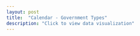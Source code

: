 ```yaml
---
layout: post
title:  "Calendar - Government Types"
description: "Click to view data visualization"
---
```


<main class="map__container">
  <div id="left-map" class="map map__comparison"></div>
  <div id="right-map" class="map map__comparison"></div>
</main>

<div class="map__overlays">
  <div class="map__title-box map__title-box--datacommon" style="display: none;">
    <p class="legend__title legend__title--datacommon" id="muni"></p>
    <ul class="tooltip__list">
      <li class="legend__entry legend__entry--datacommon" id="entry18"></li>
      <li class="legend__entry legend__entry--datacommon" id="entry19"></li>
    </ul>
  </div>
  <aside class="legend__wrapper legend__wrapper--datacommon" style="display: none;">
    <div class="legend" style="max-height: 263px;">
      <span class="legend__title legend__title--datacommon">Municipal Government Types</span>
      <select id="type" name="type" class="legend__select">
        <option value="policy" checked>Policy board</option>
        <option value="legislative">Legislative body</option>
        <option value="cmo">Chief municipal official</option>
      </select>
      <svg height="164" width="160" id="legend__policy-board">
        <rect x="2" y="2" width="16" height="16" fill="#3b66b0" stroke="black" stroke-width="1px" />
        <text x="26" y="14" class="legend__entry legend__entry--datacommon">Select Board</text>
        <rect x="2" y="30" width="16" height="16" fill="#9cacd6" stroke="black" stroke-width="1px"  />
        <text x="26" y="42" class="legend__entry legend__entry--datacommon">Selectmen</text>
        <rect x="2" y="58" width="16" height="16" fill="#a28fba" stroke="black" stroke-width="1px"  />
        <text x="26" y="70" class="legend__entry legend__entry--datacommon">Council</text>
        <rect x="2" y="86" width="16" height="16" fill="#472b78" stroke="black" stroke-width="1px"  />
        <text x="26" y="98" class="legend__entry legend__entry--datacommon">No policy board</text>
        <rect x='2' y='114' width='16' height='16' fill="#472b78" style='stroke: black; stroke-width: 1px;'></rect>
        <circle cx='10' cy='122' r='5.5' fill='#f5f5f5'></circle>
        <text x='26' y='126' class='legend__entry legend__entry--datacommon'>3-member board</text>
        <rect x='2' y='142' width='16' height='16' fill="#472b78" style='stroke: black; stroke-width: 1px;'></rect>
        <line x1='2' y1='150' x2='10' y2='142' style='stroke: #f5f5f5;' stroke-width="1.5px"></line>
        <line x1='2' y1='158' x2='18' y2='142' style='stroke: #f5f5f5;' stroke-width="1.5px"></line>
        <line x1='10' y1='158' x2='18' y2='150' style='stroke: #f5f5f5;' stroke-width="1.5px"></line>
        <text x='26' y='154' class='legend__entry legend__entry--datacommon'>5-member board</text>
      </svg>
      <svg height="120" width="160" id="legend__legislative-body" style="display:none;">
        <rect x="2" y="2" width="16" height="16" fill="#3b66b0" stroke="black" stroke-width="1px" />
        <text x="26" y="14" class="legend__entry legend__entry--datacommon">Representative</text>
        <text x="26" y="32" class="legend__entry legend__entry--datacommon">Town Meeting</text>
        <rect x="2" y="42" width="16" height="16" fill="#9cacd6" stroke="black" stroke-width="1px"  />
        <text x="26" y="56" class="legend__entry legend__entry--datacommon">Open Town Meeting</text>
        <rect x="2" y="70" width="16" height="16" fill="#a28fba" stroke="black" stroke-width="1px"  />
        <text x="26" y="84" class="legend__entry legend__entry--datacommon">Aldermen</text>
        <rect x="2" y="98" width="16" height="16" fill="#472b78" stroke="black" stroke-width="1px"  />
        <text x="26" y="112" class="legend__entry legend__entry--datacommon">Council</text>
      </svg>
      <svg height="132" width="160" id="legend__cmo" style="display:none;">
        <rect x="2" y="2" width="16" height="16" fill="#3B66B0" stroke="black" stroke-width="1px" />
        <text x="26" y="14" class="legend__entry legend__entry--datacommon">Town Administrator</text>
        <rect x="2" y="30" width="16" height="16" fill="#9cacd6" stroke="black" stroke-width="1px"  />
        <text x="26" y="42" class="legend__entry legend__entry--datacommon">Town Manager</text>
        <rect x="2" y="58" width="16" height="16" fill="#a28fba" stroke="black" stroke-width="1px"  />
        <text x="26" y="70" class="legend__entry legend__entry--datacommon">Mayor</text>
        <rect x="2" y="86" width="16" height="16" fill="#472b78" stroke="black" stroke-width="1px"  />
        <text x="26" y="98" class="legend__entry legend__entry--datacommon">Chair of Select Board</text>
        <rect x="2" y="114" width="16" height="16" fill='#2C003B' stroke="black" stroke-width="1px"  />
        <text x="26" y="126" class="legend__entry legend__entry--datacommon">Other</text>
      </svg>
      <a href="https://datacommon.mapc.org/browser/datasets/413" target="_PARENT" class="legend__title legend__title--datacommon">Explore & Download Data</a>
    </div>
    <button type="button" class="button__collapsible button__collapsible--minus">-</button>
    <div>
      <label for="button__collapsible--plus" class="maximize-instructions legend__entry legend__entry--datacommon">Expand legend</label>
      <button type="button" class="button__collapsible button__collapsible--plus">+</button>
    </div>
  </aside>
</div>
<script src="{{'assets/javascripts/government-map.js' | absolute_url }}" type="module"></script>
<script src="https://api.mapbox.com/mapbox-gl-js/plugins/mapbox-gl-compare/v0.4.0/mapbox-gl-compare.js"></script>
<link rel="stylesheet" href="https://api.mapbox.com/mapbox-gl-js/plugins/mapbox-gl-compare/v0.4.0/mapbox-gl-compare.css" type="text/css" />